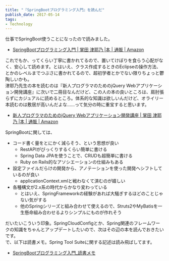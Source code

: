 ```yaml
---
title: "『SpringBootプログラミング入門』を読んだ"
publish_date: 2017-05-14
tags:
- Technology
---
```


仕事でSpringBoot使うことになったので読みました。

- [SpringBootプログラミング入門 | 掌田 津耶乃 |本 | 通販 | Amazon](https://www.amazon.co.jp/dp/4798045659/)

これでもか、ってくらい丁寧に書かれてるので、置いてけぼりを食らう心配がなく、安心して読めます。とはいえ、クラス作成するときのEclipseの操作方法、とかのレベルまでつぶさに書かれてるので、超初学者とかでない限りちょっと鬱陶しいかも。\
津耶乃先生の本を読むのは『新人プログラマのためのjQuery
Webアプリケーション開発講座』に次いで二冊目なんだけど、この人の本の良いところは、肩肘張らずにカジュアルに読めるところ。体系的な知識は欲しいんだけど、オライリー本読むのは敷居が高いんだよな……って気分の時に重宝すると思います。

- [新人プログラマのためのjQuery Webアプリケーション開発講座 | 掌田 津耶乃 |本 | 通販 | Amazon](https://www.amazon.co.jp/dp/4899772580/)

SpringBootに関しては、

- コード書く量をとにかく減らそう、という思想が良い
  - RestAPIがびっくりするくらい簡単に書ける
  - Spring Data JPAを使うことで、CRUDも超簡単に書ける
  - Ruby on Rails的なアソシエーションの仕組みもある
- 設定ファイルだらけの開発から、アノテーションを使った開発へシフトしているのが良い
  - applicationContext.xmlと戦わなくて済むのが嬉しい
- 各種構文が2.x系の時代からかなり変わっている
  - とはいえ、SpringFrameworkの経験があれば大騒ぎするほどのことじゃない気がする
  - 他のSpringシリーズと組み合わせて使えるので、Struts2やMyBatisを一生懸命組み合わせるよりシンプルにものが作れそう

だいたいこういう印象。SpringCloudConfigとか、Spring関連のフレームワークの知識をちゃんとアップデートしたいので、次はその辺の本を読んでおきたいです。\
で、以下は読書メモ。Spring Tool Suiteに関する記述は読み飛ばしてます。

- [SpringBootプログラミング入門_読書メモ](https://gist.github.com/gushernobindsme/a8d87497fa2b05e84dd56c6a97ffe40b)
